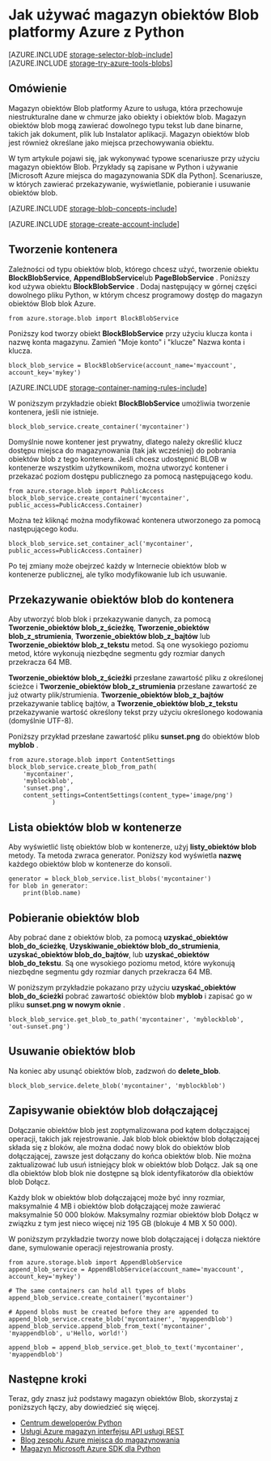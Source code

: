 <properties
    pageTitle="Jak używać magazyn obiektów Blob platformy Azure (miejsca przechowywania obiektu) z Python | Microsoft Azure"
    description="Przechowywanie danych niestrukturalne w chmurze z magazynem obiektów Blob platformy Azure (miejsca przechowywania obiektu)."
    services="storage"
    documentationCenter="python"
    authors="tamram"
    manager="carmonm"
    editor="tysonn"/>

<tags
    ms.service="storage"
    ms.workload="storage"
    ms.tgt_pltfrm="na"
    ms.devlang="python"
    ms.topic="article"
    ms.date="10/18/2016"
    ms.author="tamram"/>

# <a name="how-to-use-azure-blob-storage-from-python"></a>Jak używać magazyn obiektów Blob platformy Azure z Python

[AZURE.INCLUDE [storage-selector-blob-include](../../includes/storage-selector-blob-include.md)]
<br/>
[AZURE.INCLUDE [storage-try-azure-tools-blobs](../../includes/storage-try-azure-tools-blobs.md)]

## <a name="overview"></a>Omówienie

Magazyn obiektów Blob platformy Azure to usługa, która przechowuje niestrukturalne dane w chmurze jako obiekty i obiektów blob. Magazyn obiektów blob mogą zawierać dowolnego typu tekst lub dane binarne, takich jak dokument, plik lub Instalator aplikacji. Magazyn obiektów blob jest również określane jako miejsca przechowywania obiektu.

W tym artykule pojawi się, jak wykonywać typowe scenariusze przy użyciu magazyn obiektów Blob. Przykłady są zapisane w Python i używanie [Microsoft Azure miejsca do magazynowania SDK dla Python]. Scenariusze, w których zawierać przekazywanie, wyświetlanie, pobieranie i usuwanie obiektów blob.

[AZURE.INCLUDE [storage-blob-concepts-include](../../includes/storage-blob-concepts-include.md)]

[AZURE.INCLUDE [storage-create-account-include](../../includes/storage-create-account-include.md)]

## <a name="create-a-container"></a>Tworzenie kontenera

Zależności od typu obiektów blob, którego chcesz użyć, tworzenie obiektu **BlockBlobService**, **AppendBlobService**lub **PageBlobService** . Poniższy kod używa obiektu **BlockBlobService** . Dodaj następujący w górnej części dowolnego pliku Python, w którym chcesz programowy dostęp do magazyn obiektów Blob blok Azure.

    from azure.storage.blob import BlockBlobService

Poniższy kod tworzy obiekt **BlockBlobService** przy użyciu klucza konta i nazwę konta magazynu.  Zamień "Moje konto" i "klucze" Nazwa konta i klucza.

    block_blob_service = BlockBlobService(account_name='myaccount', account_key='mykey')

[AZURE.INCLUDE [storage-container-naming-rules-include](../../includes/storage-container-naming-rules-include.md)]

W poniższym przykładzie obiekt **BlockBlobService** umożliwia tworzenie kontenera, jeśli nie istnieje.

    block_blob_service.create_container('mycontainer')

Domyślnie nowe kontener jest prywatny, dlatego należy określić klucz dostępu miejsca do magazynowania (tak jak wcześniej) do pobrania obiektów blob z tego kontenera. Jeśli chcesz udostępnić BLOB w kontenerze wszystkim użytkownikom, można utworzyć kontener i przekazać poziom dostępu publicznego za pomocą następującego kodu.

    from azure.storage.blob import PublicAccess
    block_blob_service.create_container('mycontainer', public_access=PublicAccess.Container)

Można też kliknąć można modyfikować kontenera utworzonego za pomocą następującego kodu.

    block_blob_service.set_container_acl('mycontainer', public_access=PublicAccess.Container)

Po tej zmiany może obejrzeć każdy w Internecie obiektów blob w kontenerze publicznej, ale tylko modyfikowanie lub ich usuwanie.

## <a name="upload-a-blob-into-a-container"></a>Przekazywanie obiektów blob do kontenera

Aby utworzyć blob blok i przekazywanie danych, za pomocą **Tworzenie\_obiektów blob\_z\_ścieżkę**, **Tworzenie\_obiektów blob\_z\_strumienia**, **Tworzenie\_obiektów blob\_z\_bajtów** lub **Tworzenie\_obiektów blob\_z\_tekstu** metod. Są one wysokiego poziomu metod, które wykonują niezbędne segmentu gdy rozmiar danych przekracza 64 MB.

**Tworzenie\_obiektów blob\_z\_ścieżki** przesłane zawartość pliku z określonej ścieżce i **Tworzenie\_obiektów blob\_z\_strumienia** przesłane zawartość ze już otwarty plik/strumienia. **Tworzenie\_obiektów blob\_z\_bajtów** przekazywanie tablicę bajtów, a **Tworzenie\_obiektów blob\_z\_tekstu** przekazywanie wartość określony tekst przy użyciu określonego kodowania (domyślnie UTF-8).

Poniższy przykład przesłane zawartość pliku **sunset.png** do obiektów blob **myblob** .

    from azure.storage.blob import ContentSettings
    block_blob_service.create_blob_from_path(
        'mycontainer',
        'myblockblob',
        'sunset.png',
        content_settings=ContentSettings(content_type='image/png')
                )

## <a name="list-the-blobs-in-a-container"></a>Lista obiektów blob w kontenerze

Aby wyświetlić listę obiektów blob w kontenerze, użyj **listy\_obiektów blob** metody. Ta metoda zwraca generator. Poniższy kod wyświetla **nazwę** każdego obiektów blob w kontenerze do konsoli.

    generator = block_blob_service.list_blobs('mycontainer')
    for blob in generator:
        print(blob.name)

## <a name="download-blobs"></a>Pobieranie obiektów blob

Aby pobrać dane z obiektów blob, za pomocą **uzyskać\_obiektów blob\_do\_ścieżkę**, **Uzyskiwanie\_obiektów blob\_do\_strumienia**, **uzyskać\_obiektów blob\_do\_bajtów**, lub **uzyskać\_obiektów blob\_do\_tekstu**. Są one wysokiego poziomu metod, które wykonują niezbędne segmentu gdy rozmiar danych przekracza 64 MB.

W poniższym przykładzie pokazano przy użyciu **uzyskać\_obiektów blob\_do\_ścieżki** pobrać zawartość obiektów blob **myblob** i zapisać go w pliku **sunset.png w nowym oknie** .

    block_blob_service.get_blob_to_path('mycontainer', 'myblockblob', 'out-sunset.png')

## <a name="delete-a-blob"></a>Usuwanie obiektów blob

Na koniec aby usunąć obiektów blob, zadzwoń do **delete_blob**.

    block_blob_service.delete_blob('mycontainer', 'myblockblob')

## <a name="writing-to-an-append-blob"></a>Zapisywanie obiektów blob dołączającej

Dołączanie obiektów blob jest zoptymalizowana pod kątem dołączającej operacji, takich jak rejestrowanie. Jak blob blok obiektów blob dołączającej składa się z bloków, ale można dodać nowy blok do obiektów blob dołączającej, zawsze jest dołączany do końca obiektów blob. Nie można zaktualizować lub usuń istniejący blok w obiektów blob Dołącz. Jak są one dla obiektów blob blok nie dostępne są blok identyfikatorów dla obiektów blob Dołącz.

Każdy blok w obiektów blob dołączającej może być inny rozmiar, maksymalnie 4 MB i obiektów blob dołączającej może zawierać maksymalnie 50 000 bloków. Maksymalny rozmiar obiektów blob Dołącz w związku z tym jest nieco więcej niż 195 GB (blokuje 4 MB X 50 000).

W poniższym przykładzie tworzy nowe blob dołączającej i dołącza niektóre dane, symulowanie operacji rejestrowania prosty.

    from azure.storage.blob import AppendBlobService
    append_blob_service = AppendBlobService(account_name='myaccount', account_key='mykey')

    # The same containers can hold all types of blobs
    append_blob_service.create_container('mycontainer')

    # Append blobs must be created before they are appended to
    append_blob_service.create_blob('mycontainer', 'myappendblob')
    append_blob_service.append_blob_from_text('mycontainer', 'myappendblob', u'Hello, world!')

    append_blob = append_blob_service.get_blob_to_text('mycontainer', 'myappendblob')

## <a name="next-steps"></a>Następne kroki

Teraz, gdy znasz już podstawy magazyn obiektów Blob, skorzystaj z poniższych łączy, aby dowiedzieć się więcej.

- [Centrum deweloperów Python](/develop/python/)
- [Usługi Azure magazyn interfejsu API usługi REST](http://msdn.microsoft.com/library/azure/dd179355)
- [Blog zespołu Azure miejsca do magazynowania]
- [Magazyn Microsoft Azure SDK dla Python]

[Blog zespołu Azure miejsca do magazynowania]: http://blogs.msdn.com/b/windowsazurestorage/
[Magazyn Microsoft Azure SDK dla Python]: https://github.com/Azure/azure-storage-python
